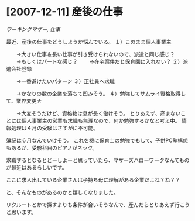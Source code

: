 # [2007-12-11] 産後の仕事
_ワーキングマザー, 仕事_

最近、産後の仕事をどうしようか悩んでいる。
１）このまま個人事業主

　　→大きい仕事＆長い仕事が引き受けられないので、派遣と同じ感じ？
　　→もしくはパートな感じ？
　　→在宅案件だと保育園に入れない？
２）派遣会社登録

　　→一番避けたいパターン
３）正社員へ求職

　　→かなりの数の企業を落ちて凹みそう。
４）勉強してサムライ資格取得して、業界変更☆

　　→大変そうだけど、資格物は息が長く働けそう。
とりあえず、産まないことには個人事業主の営業も求職も無理なので、何か勉強するかなと考え中。
情報処理は４月の受験はさすがに不可能。

簿記は６月なんでいけそう。
これを機に保育士の勉強でもして、子供PC塾構想もあるが、受験科目のピアノがネック。

求職するとなるとどーしよーと思っていたら、マザーズハローワークなんてものが最近はあるらしいです。

ここに求人出している企業さんは子持ち母に理解がある企業だよね？ね？？

と、そんなものがあるのかと嬉しくなりました。

リクルートとかで探すよりも条件が合いそうなんで、産んだらとりあえず行こうと思います。

